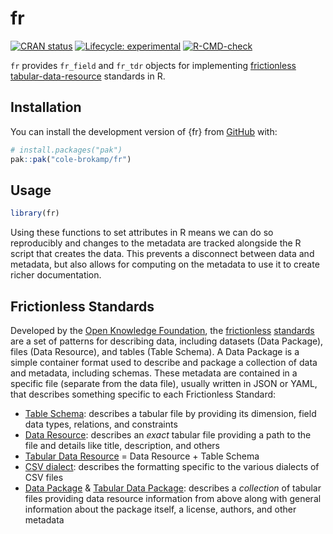 # fr

<!-- badges: start -->

[![CRAN
status](https://www.r-pkg.org/badges/version/fr)](https://CRAN.R-project.org/package=fr)
[![Lifecycle:
experimental](https://img.shields.io/badge/lifecycle-experimental-orange.svg)](https://lifecycle.r-lib.org/articles/stages.html#experimental)
[![R-CMD-check](https://github.com/cole-brokamp/fr/actions/workflows/R-CMD-check.yaml/badge.svg)](https://github.com/cole-brokamp/fr/actions/workflows/R-CMD-check.yaml)
<!-- badges: end -->

`fr` provides `fr_field` and `fr_tdr` objects for implementing
[frictionless](https://specs.frictionlessdata.io)
[tabular-data-resource](https://specs.frictionlessdata.io/tabular-data-resource)
standards in R.

## Installation

You can install the development version of {fr} from
[GitHub](https://github.com/) with:

```r
# install.packages("pak")
pak::pak("cole-brokamp/fr")
```

## Usage

```r
library(fr)
```

Using these functions to set attributes in R means we can do so reproducibly and changes to the metadata are tracked alongside the R script that creates the data. This prevents a disconnect between data and metadata, but also allows for computing on the metadata to use it to create richer documentation.

## Frictionless Standards

Developed by the [Open Knowledge Foundation](https://okfn.org/), the [frictionless](https://frictionlessdata.io/) [standards](https://specs.frictionlessdata.io/) are a set of patterns for describing data, including datasets (Data Package), files (Data Resource), and tables (Table Schema). A Data Package is a simple container format used to describe and package a collection of data and metadata, including schemas. These metadata are contained in a specific file (separate from the data file), usually written in JSON or YAML, that describes something specific to each Frictionless Standard:

- [Table Schema](https://specs.frictionlessdata.io/table-schema/): describes a tabular file by providing its dimension, field data types, relations, and constraints
- [Data Resource](https://specs.frictionlessdata.io/data-resource/): describes an *exact* tabular file providing a path to the file and details like title, description, and others
- [Tabular Data Resource](https://specs.frictionlessdata.io/tabular-data-resource/) = Data Resource + Table Schema
- [CSV dialect](https://specs.frictionlessdata.io/csv-dialect/): describes the formatting specific to the various dialects of CSV files
- [Data Package](https://specs.frictionlessdata.io/data-package/) & [Tabular Data Package](https://specs.frictionlessdata.io/tabular-data-package/): describes a *collection* of tabular files providing data resource information from above along with general information about the package itself, a license, authors, and other metadata

